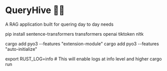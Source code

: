 # QueryHive 🧠✨
A RAG application built for quering day to day needs

pip install sentence-transformers transformers openai tiktoken nltk


cargo add pyo3 --features "extension-module"
cargo add pyo3 --features "auto-initialize"


export RUST_LOG=info  # This will enable logs at info level and higher
cargo run
